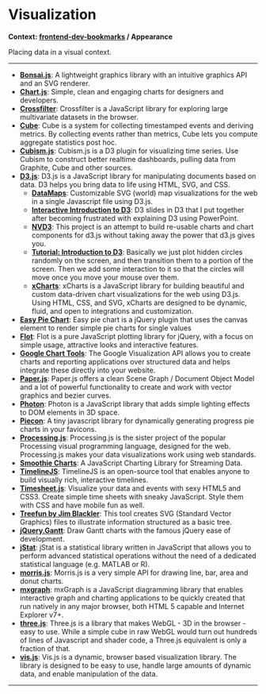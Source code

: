 # Visualization

**Context: [frontend-dev-bookmarks](../README.md) / Appearance**

Placing data in a visual context.

---

- **[Bonsai.js](http://bonsaijs.org/)**: A lightweight graphics library with an intuitive graphics API and an SVG renderer.
- **[Chart.js](http://www.chartjs.org/)**: Simple, clean and engaging charts for designers and developers.
- **[Crossfilter](http://square.github.io/crossfilter/)**: Crossfilter is a JavaScript library for exploring large multivariate datasets in the browser.
- **[Cube](http://square.github.io/cube/)**: Cube is a system for collecting timestamped events and deriving metrics. By collecting events rather than metrics, Cube lets you compute aggregate statistics post hoc.
- **[Cubism.js](http://square.github.io/cubism/)**: Cubism.js is a D3 plugin for visualizing time series. Use Cubism to construct better realtime dashboards, pulling data from Graphite, Cube and other sources.
- **[D3.js](https://d3js.org/)**: D3.js is a JavaScript library for manipulating documents based on data. D3 helps you bring data to life using HTML, SVG, and CSS.
  - **[DataMaps](http://datamaps.github.io/)**: Customizable SVG (world) map visualizations for the web in a single Javascript file using D3.js.
  - **[Interactive Introduction to D3](http://vadim.ogievetsky.com/IntroD3/)**: D3 slides in D3 that I put together after becoming frustrated with explaining D3 using PowerPoint.
  - **[NVD3](http://nvd3.org/)**: This project is an attempt to build re-usable charts and chart components for d3.js without taking away the power that d3.js gives you.
  - **[Tutorial: Introduction to D3](http://www.janwillemtulp.com/2011/03/20/tutorial-introduction-to-d3/)**: Basically we just plot hidden circles randomly on the screen, and then transition them to a portion of the screen. Then we add some interaction to it so that the circles will move once you move your mouse over them.
  - **[xCharts](http://tenxer.github.io/xcharts/)**: xCharts is a JavaScript library for building beautiful and custom data-driven chart visualizations for the web using D3.js. Using HTML, CSS, and SVG, xCharts are designed to be dynamic, fluid, and open to integrations and customization.
- **[Easy Pie Chart](http://rendro.github.io/easy-pie-chart/)**: Easy pie chart is a jQuery plugin that uses the canvas element to render simple pie charts for single values
- **[Flot](http://www.flotcharts.org/)**: Flot is a pure JavaScript plotting library for jQuery, with a focus on simple usage, attractive looks and interactive features.
- **[Google Chart Tools](https://developers.google.com/chart/)**: The Google Visualization API allows you to create charts and reporting applications over structured data and helps integrate these directly into your website.
- **[Paper.js](http://paperjs.org)**: Paper.js offers a clean Scene Graph / Document Object Model and a lot of powerful functionality to create and work with vector graphics and bezier curves.
- **[Photon](http://photon.attasi.com/)**: Photon is a JavaScript library that adds simple lighting effects to DOM elements in 3D space.
- **[Piecon](http://lipka.github.io/piecon/)**: A tiny javascript library for dynamically generating progress pie charts in your favicons.
- **[Processing.js](http://berniesumption.com/software/animator/)**: Processing.js is the sister project of the popular Processing visual programming language, designed for the web. Processing.js makes your data visualizations work using web standards.
- **[Smoothie Charts](http://smoothiecharts.org/)**: A JavaScript Charting Library for Streaming Data.
- **[TimelineJS](http://timeline.knightlab.com/)**: TimelineJS is an open-source tool that enables anyone to build visually rich, interactive timelines.
- **[Timesheet.js](http://sbstjn.github.io/timesheet.js/)**: Visualize your data and events with sexy HTML5 and CSS3. Create simple time sheets with sneaky JavaScript. Style them with CSS and have mobile fun as well.
- **[Treefun by Jim Blackler](https://github.com/jimblackler/treefun)**: This tool creates SVG (Standard Vector Graphics) files to illustrate information structured as a basic tree.
- **[jQuery.Gantt](http://taitems.github.io/jQuery.Gantt/)**: Draw Gantt charts with the famous jQuery ease of development.
- **[jStat](http://jstat.github.io/)**: jStat is a statistical library written in JavaScript that allows you to perform advanced statistical operations without the need of a dedicated statistical language (e.g. MATLAB or R).
- **[morris.js](http://morrisjs.github.io/morris.js/)**: Morris.js is a very simple API for drawing line, bar, area and donut charts.
- **[mxgraph](http://jgraph.github.io/mxgraph/)**: mxGraph is a JavaScript diagramming library that enables interactive graph and charting applications to be quickly created that run natively in any major browser, both HTML 5 capable and Internet Explorer v7+.
- **[three.js](http://threejs.org/)**: Three.js is a library that makes WebGL - 3D in the browser - easy to use. While a simple cube in raw WebGL would turn out hundreds of lines of Javascript and shader code, a Three.js equivalent is only a fraction of that.
- **[vis.js](http://visjs.org/)**: Vis.js is a dynamic, browser based visualization library. The library is designed to be easy to use, handle large amounts of dynamic data, and enable manipulation of the data.

---
